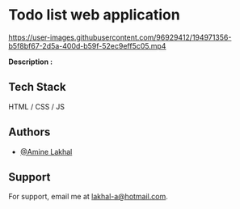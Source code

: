 
# Todo list web application



https://user-images.githubusercontent.com/96929412/194971356-b5f8bf67-2d5a-400d-b59f-52ec9eff5c05.mp4

**Description :** 


## Tech Stack

HTML / CSS / JS

## Authors

- [@Amine Lakhal](https://github.com/aminelkl)

## Support

For support, email me at lakhal-a@hotmail.com.

